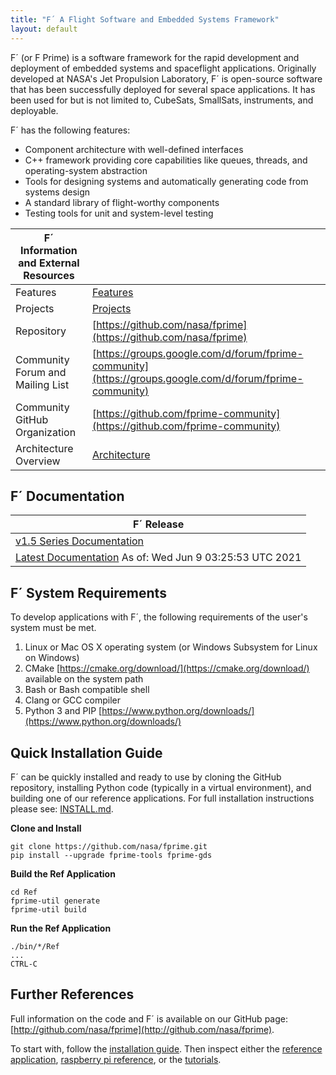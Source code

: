 ```yaml
---
title: "F´ A Flight Software and Embedded Systems Framework"
layout: default
---
```


F´ (or F Prime) is a software framework for the rapid development and deployment of embedded systems and spaceflight applications.
Originally developed at NASA's Jet Propulsion Laboratory, F´ is open-source software that has been successfully deployed
for several space applications. It has been used for but is not limited to, CubeSats, SmallSats, instruments, and
deployable.

F´ has the following features:

- Component architecture with well-defined interfaces
- C++ framework providing core capabilities like queues, threads, and operating-system abstraction
- Tools for designing systems and automatically generating code from systems design
- A standard library of flight-worthy components
- Testing tools for unit and system-level testing

| F´ Information and External Resources |                                                                                                          |
| ------------------------------------- | -------------------------------------------------------------------------------------------------------- |
| Features                              | [Features](./features.md)                                                                                |
| Projects                              | [Projects](./projects.md)                                                                                |
| Repository                            | [https://github.com/nasa/fprime](https://github.com/nasa/fprime)                                         |
| Community Forum and Mailing List      | [https://groups.google.com/d/forum/fprime-community](https://groups.google.com/d/forum/fprime-community) |
| Community GitHub Organization         | [https://github.com/fprime-community](https://github.com/fprime-community)                               |
| Architecture Overview                 | [Architecture](./Architecture/FPrimeArchitectureShort.pdf)                                               |

## F´ Documentation

| F´ Release                          |
|-------------------------------------|
| [v1.5 Series Documentation](https://nasa.github.io/fprime/v1.5) |
| [Latest Documentation](./latest.md) As of: Wed Jun  9 03:25:53 UTC 2021 |

## F´ System Requirements

To develop applications with F´, the following requirements of the user's system must be met.

1. Linux or Mac OS X operating system (or Windows Subsystem for Linux on Windows)
2. CMake [https://cmake.org/download/](https://cmake.org/download/) available on the system path
3. Bash or Bash compatible shell
4. Clang or GCC compiler
5. Python 3 and PIP [https://www.python.org/downloads/](https://www.python.org/downloads/)

## Quick Installation Guide

F´ can be quickly installed and ready to use by cloning the GitHub repository, installing Python code (typically in a
virtual environment), and building one of our reference applications. For full installation instructions please see:
[INSTALL.md](./INSTALL.md).

**Clone and Install**

```
git clone https://github.com/nasa/fprime.git
pip install --upgrade fprime-tools fprime-gds
```

**Build the Ref Application**

```
cd Ref
fprime-util generate
fprime-util build
```

**Run the Ref Application**

```
./bin/*/Ref
...
CTRL-C
```

## Further References

Full information on the code and F´ is available on our GitHub page:
[http://github.com/nasa/fprime](http://github.com/nasa/fprime).

To start with, follow the [installation guide](./INSTALL.md). Then inspect
either the [reference application](https://github.com/nasa/fprime/blob/master/Ref/README.md),
[raspberry pi reference](https://github.com/nasa/fprime/blob/master/RPI/README.md), or the
[tutorials](Tutorials/README.md).
